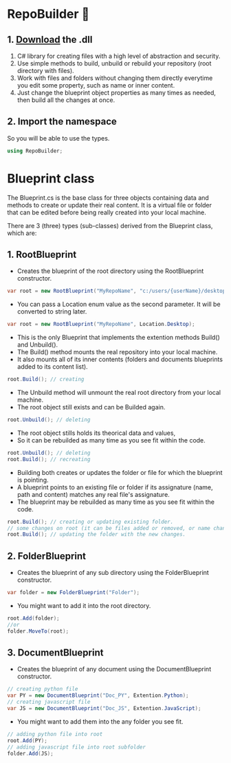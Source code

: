 # RepoBuilder 📁
## 1. [Download](https://github.com/diego-hartmann/RepoBuilder/raw/main/bin/Debug/RepoBuilder.dll) the .dll
1. C# library for creating files with a high level of abstraction and security.
2. Use simple methods to build, unbuild or rebuild your repository (root directory with files).
3. Work with files and folders without changing them directly everytime you edit some property, such as name or inner content.
4. Just change the blueprint object properties as many times as needed, then build all the changes at once.

## 2. Import the namespace
So you will be able to use the types.
```cs
using RepoBuilder;
```

# Blueprint class
The Blueprint.cs is the base class for three objects containing data and methods to create or update their real content. 
It is a virtual file or folder that can be edited before being really created into your local machine.

There are 3 (three) types (sub-classes) derived from the Blueprint class, which are:

## 1. RootBlueprint
- Creates the blueprint of the root directory using the RootBlueprint constructor. 
```cs
var root = new RootBlueprint("MyRepoName", "c:/users/{userName}/desktop");
```
- You can pass a Location enum value as the second parameter. It will be converted to string later.
```cs
var root = new RootBlueprint("MyRepoName", Location.Desktop);
```
- This is the only Blueprint that implements the extention methods Build() and Unbuild().
- The Build() method mounts the real repository into your local machine.
- It also mounts all of its inner contents (folders and documents blueprints added to its content list).
```cs
root.Build(); // creating
```
- The Unbuild method will unmount the real root directory from your local machine.
- The root object still exists and can be Builded again.
```cs
root.Unbuild(); // deleting
```
- The root object stills holds its theorical data and values,
- So it can be rebuilded as many time as you see fit within the code.
```cs
root.Unbuild(); // deleting
root.Build(); // recreating
```
- Building both creates or updates the folder or file for which the blueprint is pointing.
- A blueprint points to an existing file or folder if its assignature (name, path and content) matches any real file's assignature.
- The blueprint may be rebuilded as many time as you see fit within the code.
```cs
root.Build(); // creating or updating existing folder.
// some changes on root (it can be files added or removed, or name changed, etc. More exemples following).
root.Build(); // updating the folder with the new changes.
```

## 2. FolderBlueprint
- Creates the blueprint of any sub directory using the FolderBlueprint constructor. 
```cs
var folder = new FolderBlueprint("Folder");
```
- You might want to add it into the root directory.
```cs
root.Add(folder);
//or
folder.MoveTo(root);
```

## 3. DocumentBlueprint
- Creates the blueprint of any document using the DocumentBlueprint constructor. 
```cs
// creating python file
var PY = new DocumentBlueprint("Doc_PY", Extention.Python);
// creating javascript file
var JS = new DocumentBlueprint("Doc_JS", Extention.JavaScript);
```
- You might want to add them into the any folder you see fit.
```cs
// adding python file into root
root.Add(PY);
// adding javascript file into root subfolder
folder.Add(JS);
```